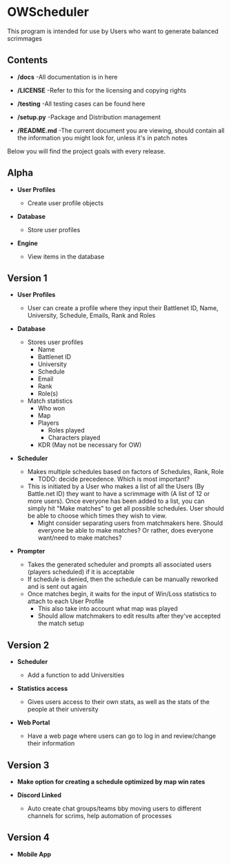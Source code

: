 OWScheduler
==========

This program is intended for use by Users who want to generate balanced scrimmages


## Contents

* **/docs**
    -All documentation is in here
    
* **/LICENSE**
    -Refer to this for the licensing and copying rights
    
* **/testing**
    -All testing cases can be found here
   
* **/setup.py**
    -Package and Distribution management
  
* **/README.md**
    -The current document you are viewing, should contain all the information you might look for, unless it's in patch notes

Below you will find the project goals with every release.

## Alpha

* **User Profiles**
    - Create user profile objects
    
* **Database**
    - Store user profiles
    
* **Engine**
    - View items in the database

## Version 1

* **User Profiles**
    - User can create a profile where they input their Battlenet ID, Name, University, Schedule, Emails, Rank and Roles
    
* **Database**
    - Stores user profiles
        - Name
        - Battlenet ID
        - University
        - Schedule
        - Email
        - Rank
        - Role(s)
    - Match statistics
        - Who won
        - Map
        - Players
            - Roles played
            - Characters played
        - KDR (May not be necessary for OW)
    
* **Scheduler**
    - Makes multiple schedules based on factors of Schedules, Rank, Role
        - TODO: decide precedence. Which is most important?
    - This is initiated by a User who makes a list of all the Users (By Battle.net ID) they want to have a scrimmage with (A list of 12 or more users). Once everyone has been added to a list, you can simply hit "Make matches" to get all possible schedules. User should be able to choose which times they wish to view.
        - Might consider separating users from matchmakers here. Should everyone be able to make matches? Or rather, does everyone want/need to make matches?
     
* **Prompter**
    - Takes the generated scheduler and prompts all associated users (players scheduled) if it is acceptable
    - If schedule is denied, then the schedule can be manually reworked and is sent out again
    - Once matches begin, it waits for the input of Win/Loss statistics to attach to each User Profile
        - This also take into account what map was played
        - Should allow matchmakers to edit results after they've accepted the match setup

## Version 2

* **Scheduler**
    - Add a function to add Universities
    
* **Statistics access**
    - Gives users access to their own stats, as well as the stats of the people at their university
    
* **Web Portal**
    - Have a web page where users can go to log in and review/change their information

## Version 3

* **Make option for creating a schedule optimized by map win rates**

* **Discord Linked**
    - Auto create chat groups/teams bby moving users to different channels for scrims, help automation of processes

## Version 4
* **Mobile App**
